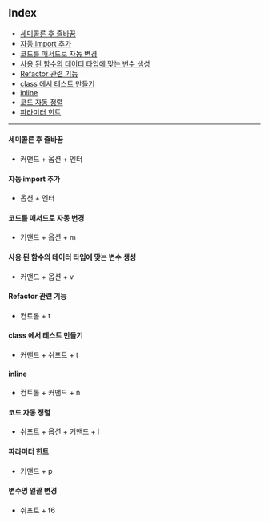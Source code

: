 ## Index

- [세미콜론 후 줄바꿈](#세미콜론-후-줄바꿈)
- [자동 import 추가](#자동-import-추가)
- [코드를 매서드로 자동 변경](#코드를-매서드로-자동-변경)
- [사용 된 함수의 데이터 타입에 맞는 변수 생성](#사용-된-함수의-데이터-타입에-맞는-변수-생성)
- [Refactor 관련 기능](#refactor-관련-기능)
- [class 에서 테스트 만들기](#class-에서-테스트-만들기)
- [inline](#inline)
- [코드 자동 정렬](#코드-자동-정렬)
- [파라미터 힌트](#파라미터-힌트)
---


#### 세미콜론 후 줄바꿈
- 커맨드 + 옵션 + 엔터

#### 자동 import 추가
- 옵션 + 엔터

#### 코드를 매서드로 자동 변경
- 커맨드 + 옵션 + m

#### 사용 된 함수의 데이터 타입에 맞는 변수 생성
- 커맨드 + 옵션 + v

#### Refactor 관련 기능
- 컨트롤 + t

#### class 에서 테스트 만들기
- 커맨드 + 쉬프트 + t

#### inline
- 컨트롤 + 커맨드 + n

#### 코드 자동 정렬
- 쉬프트 + 옵션 + 커맨드 + l

#### 파라미터 힌트
- 커맨드 + p

#### 변수명 일괄 변경
- 쉬프트 + f6